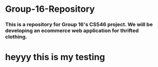 # Group-16-Repository
### This is a repository for Group 16's CS546 project. We will be developing an ecommerce web application for thrifted clothing.

# heyyy this is my testing